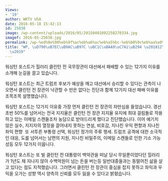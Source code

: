```yaml
---
Views:
- '19'
author: WKTV USA
date: 2016-05-18 15:42:13
id: 25030
image: /wp-content/uploads/2016/05/20150401092258278334.jpg
imagef: 2016-05-25030.jpg
permalink: /wp-%ed%9e%90%eb%9f%ac%eb%a6%ac%eb%a5%bc-%eb%b0%9c%eb%aa%a9%ec%9e%a1%eb%8a%94-12%ea%b0%80%ec%a7%80/
title: "WP, \uD790\uB7EC\uB9AC\uB97C \uBC1C\uBAA9\uC7A1\uB294 \u201812\uAC00\uC9C0\
  \u2019"
---
```


워싱턴 포스트가 힐러리 클린턴 전 국무장관이 대선에서 패배할 수 있는 12가지 이유를 소개해 눈길을 끌고 있습니다.

워싱턴 포스트는 최근 트럼프 후보가 예상을 깨고 대선에서 승리할 수 있다는 관측이 나오면서 클린턴 전 장관이 낙관할 수 만은 없다는 진단과 함께 12가지 대선 패배 이유를 조목조목 설명했습니다.

워싱턴 포스트는 12가지 이유중 가장 먼저 클린턴 전 장관의 자만심을 들었습니다. 경선 초반 50%를 넘어서는 전국 지지율은 클린턴 전 장관 지지율 유지에 최대 걸림돌로 작용하고 있는 이메일 스캔들조차 농담으로 받아드리게 했다고 진단했습니다. 이어 예기치 않은 실수, 지지자의 열정을 끌어내지 못하는 연설, 비호감, 지나친 우익 편향과 지나친 좌익 편향  또 서투른 부통령 선택, 워싱턴 정가의 주류 행세. 트럼프 공격에 대한 소극적인 대응, 도를 넘어서는 남편의 지원, 지나친 비밀주의, 이메일 스캔들로 인한 기소 가능성등 모두 12가지 이윱니다.

워싱턴 포스트는 또 빌 클린턴 전 대통령이 백악관을 떠날 당시 무일푼이었다던 힐러리가 1년도 채 지나지 않아 수백억원이 넘는 돈을 버는등 일반대중들과는 동떨어진 삶을 살고 있다는 점도 지적했습니다. 그러면서 클린턴 전 장관이 중심을 잡지 못하고 좌익과 우익을 오가는 성향 역시 양측의 신뢰를 모두 잃을 수 있다고 밝혔습니다.

&nbsp;